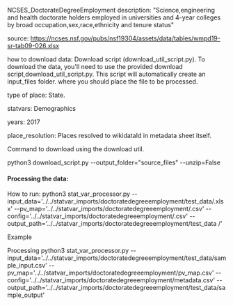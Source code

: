 
NCSES_DoctorateDegreeEmployment
description: "Science,engineering and health doctorate holders employed in universities and 4-year colleges by broad occupation,sex,race,ethnicity and tenure status"

source: https://ncses.nsf.gov/pubs/nsf19304/assets/data/tables/wmpd19-sr-tab09-026.xlsx

how to download data: Download script (download_util_script.py). To download the data, you'll need to use the provided download script,download_util_script.py. This script will automatically create an input_files folder. where you should place the file to be processed. 

type of place: State.

statvars: Demographics

years: 2017

place_resolution: Places resolved to wikidataId in metadata sheet itself.


Command to download using the download util.

python3 download_script.py  --output_folder="source_files" --unzip=False


#### Processing the data:


How to run:
python3 stat_var_processor.py  --input_data='../../statvar_imports/doctoratedegreeemployment/test_data/<filename>.xlsx' --pv_map='../../statvar_imports/doctoratedegreeemployment/<filename>.csv' --config='../../statvar_imports/doctoratedegreeemployment/<filename>.csv' --output_path='../../statvar_imports/doctoratedegreeemployment/test_data /<filename>'


Example

Processing
python3 stat_var_processor.py --input_data='../../statvar_imports/doctoratedegreeemployment/test_data/sample_input.csv' --pv_map='../../statvar_imports/doctoratedegreeemployment/pv_map.csv' --config='../../statvar_imports/doctoratedegreeemployment/metadata.csv' --output_path='../../statvar_imports/doctoratedegreeemployment/test_data/sample_output'


